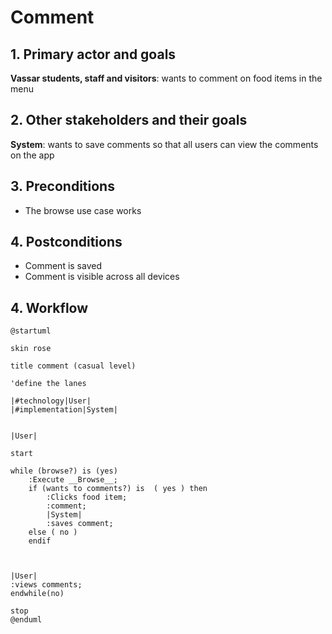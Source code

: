 # Comment

## 1. Primary actor and goals

__Vassar students, staff and visitors__: wants to comment on food items in the menu

## 2. Other stakeholders and their goals

__System__: wants to save comments so that all users can view the comments on the app

## 3. Preconditions

* The browse use case works

## 4. Postconditions

* Comment is saved
* Comment is visible across all devices


## 4. Workflow

```plantuml
@startuml

skin rose

title comment (casual level)

'define the lanes

|#technology|User|
|#implementation|System|


|User|

start

while (browse?) is (yes) 
    :Execute __Browse__;
    if (wants to comments?) is  ( yes ) then
        :Clicks food item;
        :comment;
        |System|
        :saves comment;
    else ( no ) 
    endif  
    
    

|User|
:views comments;
endwhile(no)

stop
@enduml
```


